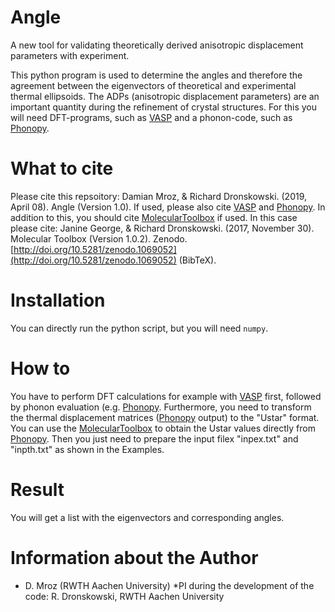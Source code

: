 # Angle
A new tool for validating theoretically derived anisotropic displacement parameters with experiment.

This python program is used to determine the angles and therefore the agreement between the eigenvectors of theoretical and experimental thermal ellipsoids. The ADPs (anisotropic displacement parameters) are an important quantity during the refinement of crystal structures. 
For this you will need DFT-programs, such as [VASP](https://www.vasp.at/) and a phonon-code, such as [Phonopy](https://github.com/atztogo/phonopy).

# What to cite
Please cite this repsoitory: Damian Mroz, & Richard Dronskowski. (2019, April 08). Angle (Version 1.0). 
If used, please also cite [VASP](https://www.vasp.at/) and [Phonopy](https://github.com/atztogo/phonopy).
In addition to this, you should cite [MolecularToolbox](https://github.com/JaGeo/MolecularToolbox) if used. In this case please cite: Janine George, & Richard Dronskowski. (2017, November 30). Molecular Toolbox (Version 1.0.2). Zenodo. [http://doi.org/10.5281/zenodo.1069052](http://doi.org/10.5281/zenodo.1069052) (BibTeX).

# Installation
You can directly run the python script, but you will need `numpy`.

# How to
You have to perform DFT calculations for example with [VASP](https://www.vasp.at/) first, followed by phonon evaluation (e.g. [Phonopy](https://github.com/atztogo/phonopy). Furthermore, you need to transform the thermal displacement matrices ([Phonopy](https://github.com/atztogo/phonopy) output) to the "Ustar" format. You can use the [MolecularToolbox](https://github.com/JaGeo/MolecularToolbox) to obtain the Ustar values directly from [Phonopy](https://github.com/atztogo/phonopy). Then you just need to prepare the input filex "inpex.txt" and "inpth.txt" as shown in the Examples.

# Result
You will get a list with the eigenvectors and corresponding angles.

# Information about the Author
 * D. Mroz (RWTH Aachen University)
*PI during the development of the code: R. Dronskowski, RWTH Aachen University


